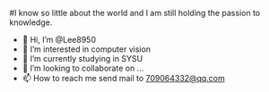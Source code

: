 #I know so little about the world and I am still holding the passion to knowledge.

- 👋 Hi, I’m @Lee8950
- 👀 I’m interested in computer vision
- 🌱 I’m currently studying in SYSU
- 💞️ I’m looking to collaborate on ...
- 📫 How to reach me send mail to 709064332@qq.com



<!---
Lee8950/Lee8950 is a ✨ special ✨ repository because its `README.md` (this file) appears on your GitHub profile.
You can click the Preview link to take a look at your changes.
--->
